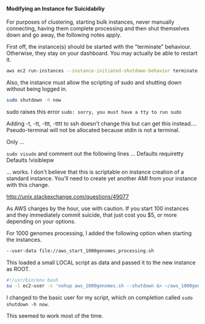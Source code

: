 #### Modifying an Instance for Suicidabiliy

For purposes of clustering, starting bulk instances, never manually connecting, having them complete processing and then shut themselves down and go away, the following notes apply.

First off, the instance(s) should be started with the "terminate" behaviour.
Otherwise, they stay on your dashboard. You may actually be able to restart it.


```BASH
aws ec2 run-instances --instance-initiated-shutdown-behavior terminate
```


Also, the instance must allow the scripting of sudo and shutting down without being logged in.

```BASH
sudo shutdown -h now
```

sudo raises this error `sudo: sorry, you must have a tty to run sudo`

Adding -t, -tt, -ttt, -tttt to ssh doesn't change this but can get this instead....
Pseudo-terminal will not be allocated because stdin is not a terminal.

Only ...

`sudo visudo` and comment out the following lines ...
Defaults  requiretty
Defaults !visiblepw

... works.
I don't believe that this is scriptable on instance creation of a standard instance.
You'll need to create yet another AMI from your instance with this change.

http://unix.stackexchange.com/questions/49077


As AWS charges by the hour, use with caution.
If you start 100 instances and they immediately commit suicide,
that just cost you $5, or more depending on your options.


For 1000 genomes processing, I added the following option
when starting the instances.

```BASH
--user-data file://aws_start_1000genomes_processing.sh
```

This loaded a small LOCAL script as data and passed it to the new instance as ROOT.

```BASH
#!/usr/bin/env bash
su -l ec2-user -c 'nohup aws_1000genomes.sh --shutdown &> ~/aws_1000genomes.sh.log &'
```

I changed to the basic user for my script, which on completion called `sudo shutdown -h now`.

This seemed to work most of the time.



